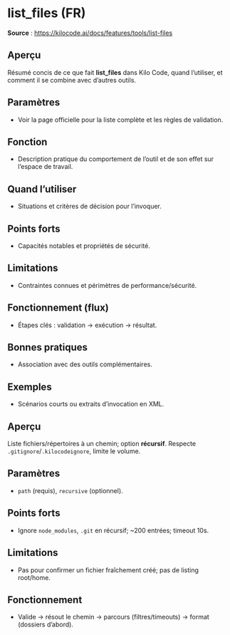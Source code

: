 # list_files (FR)

**Source** : https://kilocode.ai/docs/features/tools/list-files

## Aperçu
Résumé concis de ce que fait **list_files** dans Kilo Code, quand l’utiliser, et comment il se combine avec d’autres outils.

## Paramètres
- Voir la page officielle pour la liste complète et les règles de validation.

## Fonction
- Description pratique du comportement de l’outil et de son effet sur l’espace de travail.

## Quand l’utiliser
- Situations et critères de décision pour l’invoquer.

## Points forts
- Capacités notables et propriétés de sécurité.

## Limitations
- Contraintes connues et périmètres de performance/sécurité.

## Fonctionnement (flux)
- Étapes clés : validation → exécution → résultat.

## Bonnes pratiques
- Association avec des outils complémentaires.

## Exemples
- Scénarios courts ou extraits d’invocation en XML.

## Aperçu
Liste fichiers/répertoires à un chemin; option **récursif**. Respecte `.gitignore`/`.kilocodeignore`, limite le volume.

## Paramètres
- `path` (requis), `recursive` (optionnel).

## Points forts
- Ignore `node_modules`, `.git` en récursif; ~200 entrées; timeout 10s.

## Limitations
- Pas pour confirmer un fichier fraîchement créé; pas de listing root/home.

## Fonctionnement
- Valide → résout le chemin → parcours (filtres/timeouts) → format (dossiers d’abord).

